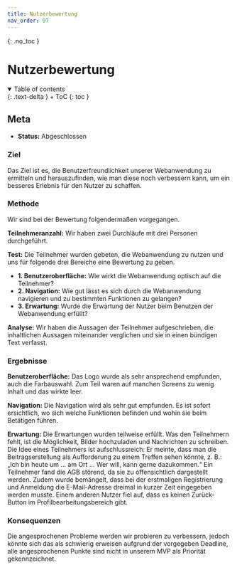 ```yaml
---
title: Nutzerbewertung
nav_order: 97
---
```



{: .no_toc }
# Nutzerbewertung

<details open markdown="block">
{: .text-delta }
<summary>Table of contents</summary>
+ ToC
{: toc }
</details>


## Meta
- **Status:** Abgeschlossen   

### Ziel

Das Ziel ist es, die Benutzerfreundlichkeit unserer Webanwendung zu ermitteln und herauszufinden, wie man diese noch verbessern kann, um ein besseres Erlebnis für den Nutzer zu schaffen. 

### Methode

Wir sind bei der Bewertung folgendermaßen vorgegangen. 

**Teilnehmeranzahl:** Wir haben zwei Durchläufe mit drei Personen durchgeführt.

**Test:** Die Teilnehmer wurden gebeten, die Webanwendung zu nutzen und uns für folgende drei Bereiche eine Bewertung zu geben. 

- **1. Benutzeroberfläche:** Wie wirkt die Webanwendung optisch auf die Teilnehmer?
- **2. Navigation:** Wie gut lässt es sich durch die Webanwendung navigieren und zu bestimmten Funktionen zu gelangen?
- **3. Erwartung:** Wurde die Erwartung der Nutzer beim Benutzen der Webanwendung erfüllt?

**Analyse:** Wir haben die Aussagen der Teilnehmer aufgeschrieben, die inhaltlichen Aussagen miteinander verglichen und sie in einen bündigen Text verfasst. 

### Ergebnisse

**Benutzeroberfläche:** Das Logo wurde als sehr ansprechend empfunden, auch die Farbauswahl. Zum Teil waren auf manchen Screens zu wenig Inhalt und das wirkte leer. 

**Navigation:** Die Navigation wird als sehr gut empfunden. Es ist sofort ersichtlich, wo sich welche Funktionen befinden und wohin sie beim Betätigen führen.

**Erwartung:** Die Erwartungen wurden teilweise erfüllt. Was den Teilnehmern fehlt, ist die Möglichkeit, Bilder hochzuladen und Nachrichten zu schreiben. Die Idee eines Teilnehmers ist aufschlussreich: Er meinte, dass man die Beitragserstellung als Aufforderung zu einem Treffen sehen könnte, z. B.: „Ich bin heute um … am Ort … Wer will, kann gerne dazukommen.“ Ein Teilnehmer fand die AGB störend, da sie zu offensichtlich dargestellt werden. Zudem wurde bemängelt, dass bei der erstmaligen Registrierung und Anmeldung die E-Mail-Adresse dreimal in kurzer Zeit eingegeben werden musste. Einem anderen Nutzer fiel auf, dass es keinen Zurück-Button im Profilbearbeitungsbereich gibt.


### Konsequenzen

Die angesprochenen Probleme werden wir probieren zu verbessern, jedoch könnte sich das als schwierig erweisen aufgrund der vorgegeben Deadline, alle angesprochenen Punkte sind nicht in unserem MVP als Priorität gekennzeichnet. 
